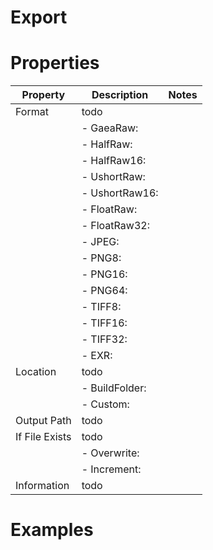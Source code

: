 # Export


# Properties


| Property | Description | Notes | 
| -------- | ----------- | ----- |
| Format | todo | |
| | - GaeaRaw: <desc> | |
| | - HalfRaw: <desc> | |
| | - HalfRaw16: <desc> | |
| | - UshortRaw: <desc> | |
| | - UshortRaw16: <desc> | |
| | - FloatRaw: <desc> | |
| | - FloatRaw32: <desc> | |
| | - JPEG: <desc> | |
| | - PNG8: <desc> | |
| | - PNG16: <desc> | |
| | - PNG64: <desc> | |
| | - TIFF8: <desc> | |
| | - TIFF16: <desc> | |
| | - TIFF32: <desc> | |
| | - EXR: <desc> | |
| Location | todo | |
| | - BuildFolder: <desc> | |
| | - Custom: <desc> | |
| Output Path | todo | |
| If File Exists | todo | |
| | - Overwrite: <desc> | |
| | - Increment: <desc> | |
| Information | todo | |




# Examples
